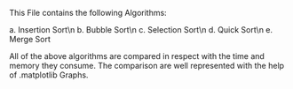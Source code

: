 This File contains the following Algorithms:

a. Insertion Sort\n
b. Bubble Sort\n
c. Selection Sort\n
d. Quick Sort\n
e. Merge Sort

All of the above algorithms are compared in respect with the time and memory they consume.
The comparison are well represented with the help of .matplotlib Graphs.
